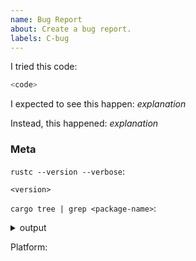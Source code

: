 ```yaml
---
name: Bug Report
about: Create a bug report.
labels: C-bug
---
```

<!--
Thank you for filing a bug report! 🐛 Please provide a short summary of the bug,
along with any information you feel relevant to replicating the bug.
-->

I tried this code:

```rust
<code>
```

I expected to see this happen: *explanation*

Instead, this happened: *explanation*

### Meta

`rustc --version --verbose`:
```
<version>
```

<!--
`cargo tree` subcommand is available by default since Rust 1.44.
If you using an older compiler, you could install it from crates.io:
https://crates.io/crates/cargo-tree.
-->
`cargo tree | grep <package-name>`:
<!-- or
`cargo tree -p <package-name>`: -->
<details><summary>output</summary>
<p>

```
<dependencies>
```

</p>
</details>

Platform:
<!--
The output of `uname -a` (UNIX), or version and 32 or 64-bit (Windows)
-->

